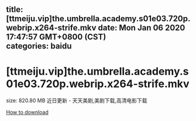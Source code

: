 
title: [ttmeiju.vip]the.umbrella.academy.s01e03.720p.webrip.x264-strife.mkv
date: Mon Jan 06 2020 17:47:57 GMT+0800 (CST)    
categories: baidu
---

# [ttmeiju.vip]the.umbrella.academy.s01e03.720p.webrip.x264-strife.mkv
size: 820.80 MB
 近日更新 - 天天美剧,美剧下载,高清电影下载
 

[How to download](https://bpcam.bemobtrk.com/go/2ceec3aa-1ca2-46d6-b9ff-aaa5c184517c?jno=5187)